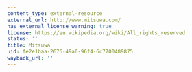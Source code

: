 ```yaml
---
content_type: external-resource
external_url: http://www.mitsuwa.com/
has_external_license_warning: true
license: https://en.wikipedia.org/wiki/All_rights_reserved
status: ''
title: Mitsuwa
uid: fe2e1baa-2676-49a0-96f4-6c7700489875
wayback_url: ''
---
```

